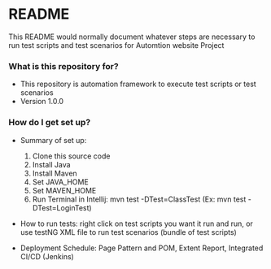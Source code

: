 # README #

This README would normally document whatever steps are necessary to run test scripts and test scenarios for Automtion website Project

### What is this repository for? ###

* This repository is automation framework to execute test scripts or test scenarios 
* Version 1.0.0

### How do I get set up? ###

* Summary of set up: 
  1.  Clone this source code
  2.  Install Java
  3.  Install Maven
  4.  Set JAVA_HOME
  5.  Set MAVEN_HOME
  6.  Run Terminal in Intellij: mvn test -DTest=ClassTest (Ex: mvn test -DTest=LoginTest)
    
* How to run tests: right click on test scripts you want it run and run, or use testNG XML file to run test scenarios (bundle of test scripts)
* Deployment Schedule: Page Pattern and POM, Extent Report, Integrated CI/CD (Jenkins)

